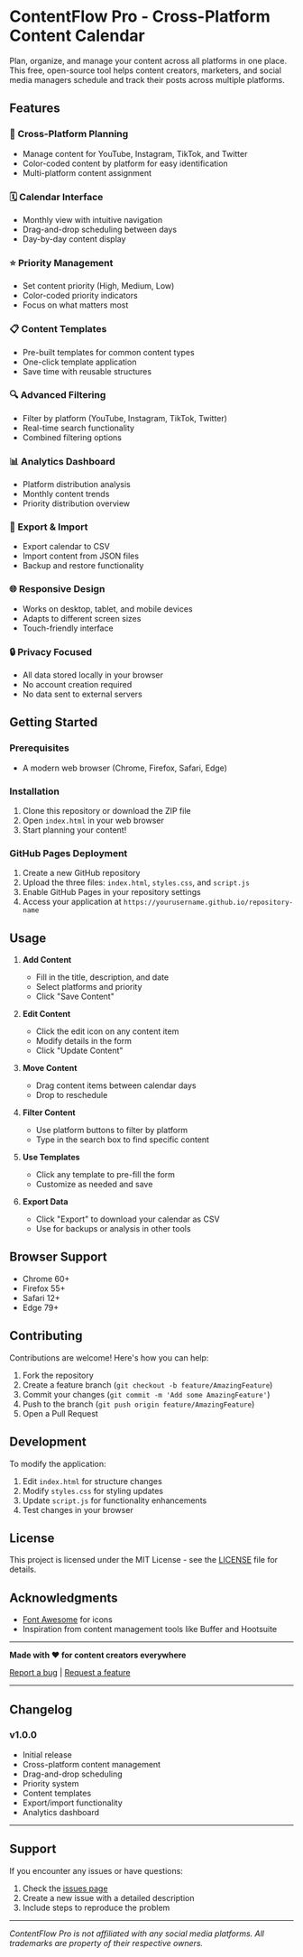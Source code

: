 # ContentFlow Pro - Cross-Platform Content Calendar

Plan, organize, and manage your content across all platforms in one place. This free, open-source tool helps content creators, marketers, and social media managers schedule and track their posts across multiple platforms.

## Features

### 📅 Cross-Platform Planning
- Manage content for YouTube, Instagram, TikTok, and Twitter
- Color-coded content by platform for easy identification
- Multi-platform content assignment

### 🗓️ Calendar Interface
- Monthly view with intuitive navigation
- Drag-and-drop scheduling between days
- Day-by-day content display

### ⭐ Priority Management
- Set content priority (High, Medium, Low)
- Color-coded priority indicators
- Focus on what matters most

### 📋 Content Templates
- Pre-built templates for common content types
- One-click template application
- Save time with reusable structures

### 🔍 Advanced Filtering
- Filter by platform (YouTube, Instagram, TikTok, Twitter)
- Real-time search functionality
- Combined filtering options

### 📊 Analytics Dashboard
- Platform distribution analysis
- Monthly content trends
- Priority distribution overview

### 💾 Export & Import
- Export calendar to CSV
- Import content from JSON files
- Backup and restore functionality

### 🌐 Responsive Design
- Works on desktop, tablet, and mobile devices
- Adapts to different screen sizes
- Touch-friendly interface

### 🔒 Privacy Focused
- All data stored locally in your browser
- No account creation required
- No data sent to external servers

## Getting Started

### Prerequisites
- A modern web browser (Chrome, Firefox, Safari, Edge)

### Installation
1. Clone this repository or download the ZIP file
2. Open `index.html` in your web browser
3. Start planning your content!

### GitHub Pages Deployment
1. Create a new GitHub repository
2. Upload the three files: `index.html`, `styles.css`, and `script.js`
3. Enable GitHub Pages in your repository settings
4. Access your application at `https://yourusername.github.io/repository-name`

## Usage

1. **Add Content**
   - Fill in the title, description, and date
   - Select platforms and priority
   - Click "Save Content"

2. **Edit Content**
   - Click the edit icon on any content item
   - Modify details in the form
   - Click "Update Content"

3. **Move Content**
   - Drag content items between calendar days
   - Drop to reschedule

4. **Filter Content**
   - Use platform buttons to filter by platform
   - Type in the search box to find specific content

5. **Use Templates**
   - Click any template to pre-fill the form
   - Customize as needed and save

6. **Export Data**
   - Click "Export" to download your calendar as CSV
   - Use for backups or analysis in other tools

## Browser Support

- Chrome 60+
- Firefox 55+
- Safari 12+
- Edge 79+

## Contributing

Contributions are welcome! Here's how you can help:

1. Fork the repository
2. Create a feature branch (`git checkout -b feature/AmazingFeature`)
3. Commit your changes (`git commit -m 'Add some AmazingFeature'`)
4. Push to the branch (`git push origin feature/AmazingFeature`)
5. Open a Pull Request

## Development

To modify the application:

1. Edit `index.html` for structure changes
2. Modify `styles.css` for styling updates
3. Update `script.js` for functionality enhancements
4. Test changes in your browser

## License

This project is licensed under the MIT License - see the [LICENSE](LICENSE) file for details.

## Acknowledgments

- [Font Awesome](https://fontawesome.com/) for icons
- Inspiration from content management tools like Buffer and Hootsuite

---

**Made with ❤️ for content creators everywhere**

[Report a bug](https://github.com/yourusername/contentflow-calendar/issues) | [Request a feature](https://github.com/yourusername/contentflow-calendar/issues)

---

## Changelog

### v1.0.0
- Initial release
- Cross-platform content management
- Drag-and-drop scheduling
- Priority system
- Content templates
- Export/import functionality
- Analytics dashboard

---

## Support

If you encounter any issues or have questions:
1. Check the [issues page](https://github.com/yourusername/contentflow-calendar/issues)
2. Create a new issue with a detailed description
3. Include steps to reproduce the problem

---

*ContentFlow Pro is not affiliated with any social media platforms. All trademarks are property of their respective owners.*
